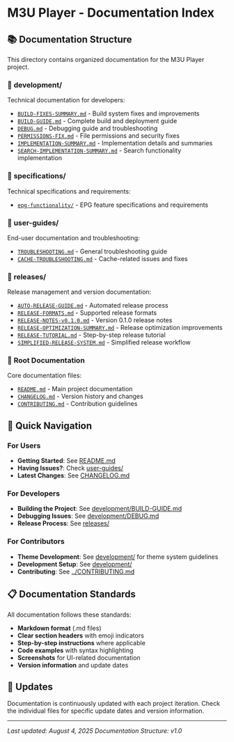 # M3U Player - Documentation Index

## 📚 Documentation Structure

This directory contains organized documentation for the M3U Player project.

### 📁 **development/**
Technical documentation for developers:
- [`BUILD-FIXES-SUMMARY.md`](development/BUILD-FIXES-SUMMARY.md) - Build system fixes and improvements
- [`BUILD-GUIDE.md`](development/BUILD-GUIDE.md) - Complete build and deployment guide
- [`DEBUG.md`](development/DEBUG.md) - Debugging guide and troubleshooting
- [`PERMISSIONS-FIX.md`](development/PERMISSIONS-FIX.md) - File permissions and security fixes
- [`IMPLEMENTATION-SUMMARY.md`](development/IMPLEMENTATION-SUMMARY.md) - Implementation details and summaries
- [`SEARCH-IMPLEMENTATION-SUMMARY.md`](development/SEARCH-IMPLEMENTATION-SUMMARY.md) - Search functionality implementation

### 📁 **specifications/**
Technical specifications and requirements:
- [`epg-functionality/`](specifications/epg-functionality/) - EPG feature specifications and requirements

### 📁 **user-guides/**
End-user documentation and troubleshooting:
- [`TROUBLESHOOTING.md`](user-guides/TROUBLESHOOTING.md) - General troubleshooting guide
- [`CACHE-TROUBLESHOOTING.md`](user-guides/CACHE-TROUBLESHOOTING.md) - Cache-related issues and fixes

### 📁 **releases/**
Release management and version documentation:
- [`AUTO-RELEASE-GUIDE.md`](releases/AUTO-RELEASE-GUIDE.md) - Automated release process
- [`RELEASE-FORMATS.md`](releases/RELEASE-FORMATS.md) - Supported release formats
- [`RELEASE-NOTES-v0.1.0.md`](releases/RELEASE-NOTES-v0.1.0.md) - Version 0.1.0 release notes
- [`RELEASE-OPTIMIZATION-SUMMARY.md`](releases/RELEASE-OPTIMIZATION-SUMMARY.md) - Release optimization improvements
- [`RELEASE-TUTORIAL.md`](releases/RELEASE-TUTORIAL.md) - Step-by-step release tutorial
- [`SIMPLIFIED-RELEASE-SYSTEM.md`](releases/SIMPLIFIED-RELEASE-SYSTEM.md) - Simplified release workflow

### 📁 **Root Documentation**
Core documentation files:
- [`README.md`](../README.md) - Main project documentation
- [`CHANGELOG.md`](../CHANGELOG.md) - Version history and changes
- [`CONTRIBUTING.md`](../CONTRIBUTING.md) - Contribution guidelines

## 🎯 **Quick Navigation**

### For Users
- **Getting Started**: See [README.md](../README.md)
- **Having Issues?**: Check [user-guides/](user-guides/)
- **Latest Changes**: See [CHANGELOG.md](../CHANGELOG.md)

### For Developers
- **Building the Project**: See [development/BUILD-GUIDE.md](development/BUILD-GUIDE.md)
- **Debugging Issues**: See [development/DEBUG.md](development/DEBUG.md)
- **Release Process**: See [releases/](releases/)

### For Contributors
- **Theme Development**: See [development/](development/) for theme system guidelines
- **Development Setup**: See [development/](development/)
- **Contributing**: See [../CONTRIBUTING.md](../CONTRIBUTING.md)

## 📋 **Documentation Standards**

All documentation follows these standards:
- **Markdown format** (.md files)
- **Clear section headers** with emoji indicators
- **Step-by-step instructions** where applicable
- **Code examples** with syntax highlighting
- **Screenshots** for UI-related documentation
- **Version information** and update dates

## 🔄 **Updates**

Documentation is continuously updated with each project iteration. Check the individual files for specific update dates and version information.

---
*Last updated: August 4, 2025*
*Documentation Structure: v1.0*
